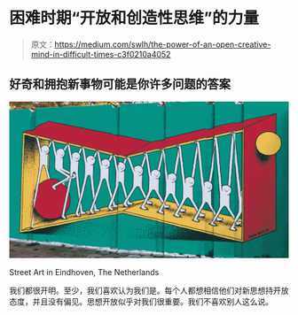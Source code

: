 # 困难时期“开放和创造性思维”的力量

> 原文：<https://medium.com/swlh/the-power-of-an-open-creative-mind-in-difficult-times-c3f0210a4052>

## 好奇和拥抱新事物可能是你许多问题的答案

![](img/fb2fd052602ded4dfc95e89649a2d15f.png)

Street Art in Eindhoven, The Netherlands

我们都很开明。至少，我们喜欢认为我们是。每个人都想相信他们对新思想持开放态度，并且没有偏见。思想开放似乎对我们很重要。我们不喜欢别人这么说。